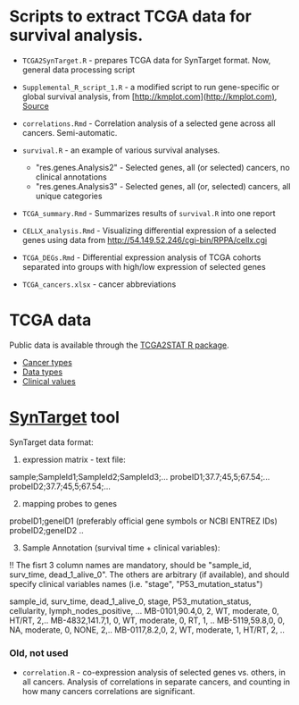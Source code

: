 # Scripts to extract TCGA data for survival analysis.

- `TCGA2SynTarget.R` - prepares TCGA data for SynTarget format. Now, general data processing script

- `Supplemental_R_script_1.R` - a modified script to run gene-specific or global survival analysis, from [http://kmplot.com](http://kmplot.com), [Source](http://kmplot.com/analysis/studies/Supplemental%20R%20script%201.R)

- `correlations.Rmd` - Correlation analysis of a selected gene across all cancers. Semi-automatic.

- `survival.R` - an example of various survival analyses. 

    - "res.genes.Analysis2" - Selected genes, all (or selected) cancers, no clinical annotations
    - "res.genes.Analysis3" - Selected genes, all (or, selected) cancers, all unique categories

- `TCGA_summary.Rmd` - Summarizes results of `survival.R` into one report

- `CELLX_analysis.Rmd` - Visualizing differential expression of a selected genes using data from http://54.149.52.246/cgi-bin/RPPA/cellx.cgi

- `TCGA_DEGs.Rmd` - Differential expression analysis of TCGA cohorts separated into groups with high/low expression of selected genes

- `TCGA_cancers.xlsx` - cancer abbreviations

# TCGA data

Public data is available through the [TCGA2STAT R package](http://www.liuzlab.org/TCGA2STAT/).

- [Cancer types](http://www.liuzlab.org/TCGA2STAT/CancerDataChecklist.pdf)
- [Data types](http://www.liuzlab.org/TCGA2STAT/DataPlatforms.pdf)
- [Clinical values](http://www.liuzlab.org/TCGA2STAT/ClinicalVariables.pdf)

# [SynTarget](http://www.chemoprofiling.org/cgi-bin/GEO/cancertarget/web_run_CT.V0.S1.pl) tool

SynTarget data format:

1. expression matrix - text file:
 
sample;SampleId1;SampleId2;SampleId3;...
probeID1;37.7;45,5;67.54;...
probeID2;37.7;45,5;67.54;...

2. mapping probes to genes
 
probeID1;geneID1   (preferably official gene symbols or NCBI ENTREZ IDs)
probeID2;geneID2
..

3. Sample Annotation (survival time + clinical variables):
 
!! The fisrt 3 column names are mandatory, should be "sample_id, surv_time, dead_1_alive_0". The others are arbitrary (if available), and should specify clinical variables names (i.e. "stage", "P53_mutation_status")
 
sample_id, surv_time, dead_1_alive_0, stage, P53_mutation_status, cellularity, lymph_nodes_positive, ...
MB-0101,90.4,0, 2, WT, moderate, 0, HT/RT, 2,..
MB-4832,141.7,1, 0, WT, moderate, 0, RT, 1, ..
MB-5119,59.8,0, 0, NA, moderate, 0, NONE, 2,..
MB-0117,8.2,0, 2, WT, moderate, 1, HT/RT, 2, ..

### Old, not used

- `correlation.R` - co-expression analysis of selected genes vs. others, in all cancers. Analysis of correlations in separate cancers, and counting in how many cancers correlations are significant.


